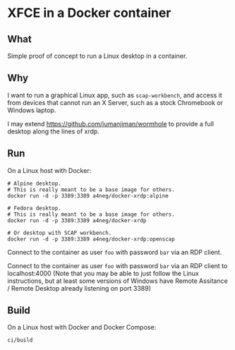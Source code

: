 XFCE in a Docker container
==========================

What
----

Simple proof of concept to run a Linux desktop in a container.


Why
---

I want to run a graphical Linux app, such as `scap-workbench`,
and access it from devices that cannot run an X Server,
such as a stock Chromebook or Windows laptop.

I may extend https://github.com/jumanjiman/wormhole to provide
a full desktop along the lines of xrdp.


Run
---

On a Linux host with Docker:

    # Alpine desktop.
    # This is really meant to be a base image for others.
    docker run -d -p 3389:3389 a4neg/docker-xrdp:alpine

    # Fedora desktop.
    # This is really meant to be a base image for others.
    docker run -d -p 3389:3389 a4neg/docker-xrdp

    # Or desktop with SCAP workbench.
    docker run -d -p 3389:3389 a4neg/docker-xrdp:openscap

Connect to the container as user `foo` with password `bar`
via an RDP client.

Connect to the container as user `foo` with password `bar` via an RDP client to localhost:4000
(Note that you may be able to just follow the Linux instructions, but at least some versions of Windows have Remote Assitance / Remote Desktop already listening on port 3389)


Build
-----

On a Linux host with Docker and Docker Compose:

    ci/build
